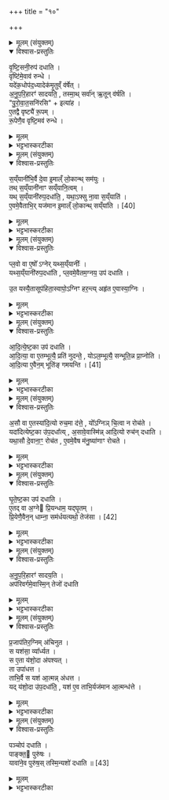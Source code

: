 +++
title = "१०"

+++


<details><summary>मूलम् (संयुक्तम्)</summary>

वृ॒ष्टि॒सनी॒रुप॑ दधाति॒ वृष्टि॑मे॒वाव॑ रुन्द्धे॒ यदे॑क॒धोप॑द॒ध्यादेक॑मृ॒तुव्ँव॑र्षेदनुपरि॒हारꣳ॑ सादयति॒ तस्मा॒थ्सर्वा॑नृ॒तून्व॑र्षति पुरोवात॒सनि॑र॒सीत्या॑है॒तद्वै वृष्ट्यै॑ रू॒पꣳ रू॒पेणै॒व वृष्टि॒मव॑ रुन्द्धे
</details>

<details open><summary>विश्वास-प्रस्तुतिः</summary>

वृ॒ष्टि॒सनी॒रुप॑ दधाति ।  
वृष्टि॑मे॒वाव॑ रुन्धे ।  
यदे॑क॒धोप॑द॒ध्यादेक॑मृ॒तुव्ँ व॑र्षेत् ।  
अ॒नु॒प॒रि॒हारꣳ॑ सादयति॒ , तस्मा॒थ् सर्वा॑न् ऋ॒तून् व॑र्षति ।  
"पु॒रो॒वा॒त॒सनि॑रसि" + इत्या॑ह ।  
ए॒तद्वै वृष्ट्यै॑ रू॒पम् ।  
रू॒पेणै॒व वृष्टि॒मव॑ रुन्धे ।  
</details>

<details><summary>मूलम्</summary>

वृ॒ष्टि॒सनी॒रुप॑ दधाति ।  
वृष्टि॑मे॒वाव॑ रुन्धे ।  
यदे॑क॒धोप॑द॒ध्यादेक॑मृ॒तुव्ँ व॑र्षेत् ।  
अ॒नु॒प॒रि॒हारꣳ॑ सादयति॒ , तस्मा॒थ् सर्वा॑न् ऋ॒तून् व॑र्षति ।  
"पु॒रो॒वा॒त॒सनि॑रसि" + इत्या॑ह ।  
ए॒तद्वै वृष्ट्यै॑ रू॒पम् ।  
रू॒पेणै॒व वृष्टि॒मव॑ रुन्धे ।  
</details>

<details><summary>भट्टभास्करटीका</summary>

1वृष्टिसनीरित्यादि ॥ व्याख्यातम् । इह तु 'पुरोवातसनिः' इत्याद्या वेदितव्याः । एताश्च पञ्च एकैका दिक्षु एकां मध्ये । एतद्वा इति । वृष्टेरेतद्रूपं रूपणं पुरोवातकालिकं लिङ्गं रूपं तद्भावे भावात् ॥
</details>

<details><summary>मूलम् (संयुक्तम्)</summary>

स॒य्ँयानी॑भि॒र्वै दे॒वा इ॒माल्ँ लो॒कान्थ्सम॑यु॒स्तथ्स॒य्ँयानी॑नाꣳ सय्ँयानि॒त्वय्ँयथ्स॒य्ँयानी॑रुप॒दधा॑ति॒ यथा॒फ्सु ना॒वा स॒य्ँयात्ये॒वम् [40]  
ए॒वैताभि॒र्यज॑मान इ॒माल्ँ लो॒कान्थ्सय्ँया॑ति
</details>

<details open><summary>विश्वास-प्रस्तुतिः</summary>

स॒य्ँयानी॑भि॒र्वै दे॒वा इ॒माल्ँ लो॒कान्थ् सम॑युः ।  
तथ् स॒य्ँयानी॑नाꣳ सय्ँयानि॒त्वम् ।   
यथ् स॒य्ँयानी॑रुप॒दधा॑ति॒ , यथा॒ऽफ्सु ना॒वा स॒य्ँयाति॑ ।   
ए॒वमे॒वैताभि॒र् यज॑मान इ॒माल्ँ लो॒कान्थ् सय्ँया॑ति । [40]  
</details>

<details><summary>मूलम्</summary>

स॒य्ँयानी॑भि॒र्वै दे॒वा इ॒माल्ँ लो॒कान्थ् सम॑युः ।  
तथ् स॒य्ँयानी॑नाꣳ सय्ँयानि॒त्वम् ।   
यथ् स॒य्ँयानी॑रुप॒दधा॑ति॒ , यथा॒ऽफ्सु ना॒वा स॒य्ँयाति॑ ।   
ए॒वमे॒वैताभि॒र् यज॑मान इ॒माल्ँ लो॒कान्थ् सय्ँया॑ति । [40]  
</details>

<details><summary>भट्टभास्करटीका</summary>

2संयानीभिर्वा इति ॥ 'अग्नेर्यान्यसि' इत्याद्याः पञ्चस्वपि चितीषूपदधाति । लोकानां संयानहेतुत्वात् संयान्यः । तत्र प्रथममध्यमोत्तमासु चितिषु द्वेद्वे उपदधाति इतरयोरेकैकाम् । संयानित्वमिति । 'त्वेच' इति ह्रस्वत्वम् । यथेति । यथा अप्सु नावा (अनवमनः) संयाति एवमेताभिः संयानीभिः नौस्थानीयाभिरिमान् लोकानुदधिस्थानीयान् सं याति सन्तरति ॥
</details>

<details><summary>मूलम् (संयुक्तम्)</summary>

प्ल॒वो वा ए॒षो᳚ऽग्नेर्यथ्स॒य्ँयानी॒र्यथ्स॒य्ँयानी॑रुप॒दधा॑ति प्ल॒वमे॒वैतम॒ग्नय॒ उप॑ दधात्यु॒त यस्यै॒तासूप॑हिता॒स्वापो॒ऽग्निꣳ हर॒न्त्यहृ॑त ए॒वास्या॒ग्निर्
</details>

<details open><summary>विश्वास-प्रस्तुतिः</summary>

प्ल॒वो वा ए॒षो᳚ ऽग्नेर् यथ्स॒य्ँयानीः᳚ ।  
यथ्स॒य्ँयानी॑रुप॒दधा॑ति , प्ल॒वमे॒वैतम॒ग्नय॒ उप॑ दधाति ।  

उ॒त यस्यै॒तासूप॑हिता॒स्वापो॒ऽग्निꣳ हर॒न्त्य् अहृ॑त ए॒वास्या॒ग्निः ।  
</details>

<details><summary>मूलम्</summary>

प्ल॒वो वा ए॒षो᳚ ऽग्नेर् यथ्स॒य्ँयानीः᳚ ।  
यथ्स॒य्ँयानी॑रुप॒दधा॑ति , प्ल॒वमे॒वैतम॒ग्नय॒ उप॑ दधाति ।  

उ॒त यस्यै॒तासूप॑हिता॒स्वापो॒ऽग्निꣳ हर॒न्त्य् अहृ॑त ए॒वास्या॒ग्निः ।  
</details>

<details><summary>भट्टभास्करटीका</summary>

3प्लवो वा इति ॥ प्लवस्थानीयाः संयान्योग्नेः तस्मादेतासु प्लवस्थानीयासूपहितासु यस्यामग्निमापो हरन्ति अहृत एवासौ यद्यपि हरन्ति अहृत एवेति प्रतिपादयितुमुत शब्दः । न हि प्लवेन प्लवमानोद्भिः हृतो भवति ॥
</details>

<details><summary>मूलम् (संयुक्तम्)</summary>

आ॑दित्येष्ट॒का उप॑ दधात्यादि॒त्या वा ए॒तम्भूत्यै॒ प्रति॑ नुदन्ते॒ योऽल॒म्भूत्यै॒ सन्भूति॒न्न प्रा॒प्नोत्या॑दि॒त्याः [41]  
ए॒वैन॒म्भूति॑ङ्गमयन्त्य्...
</details>

<details open><summary>विश्वास-प्रस्तुतिः</summary>

आ॒दि॒त्ये॒ष्ट॒का उप॑ दधाति ।  
आ॒दि॒त्या॒ वा ए॒तम्भूत्यै॒ प्रति॑ नुदन्ते॒ , योऽल॒म्भूत्यै॒ सन्भूति॒न्न प्रा॒प्नोति ।  
आ॒दि॒त्या ए॒वैन॒म् भूति॑ङ् गमयन्ति ।  [41]
</details>

<details><summary>मूलम्</summary>

आ॒दि॒त्ये॒ष्ट॒का उप॑ दधाति ।  
आ॒दि॒त्या॒ वा ए॒तम्भूत्यै॒ प्रति॑ नुदन्ते॒ , योऽल॒म्भूत्यै॒ सन्भूति॒न्न प्रा॒प्नोति ।  
आ॒दि॒त्या ए॒वैन॒म् भूति॑ङ् गमयन्ति ।  [41]
</details>

<details><summary>भट्टभास्करटीका</summary>

4आदित्येष्टका इति ॥ 'सलिलाय त्वा' इत्याद्या अष्टौ द्वेद्वे दिक्षु मध्ये । आदित्या वा इत्यादि । गतम् ॥
</details>

<details><summary>मूलम् (संयुक्तम्)</summary>

अ॒सौ वा ए॒तस्या॑दि॒त्यो रुच॒मा द॑त्ते॒ यो᳚ऽग्निञ्चि॒त्वा न रोच॑ते॒ यदा॑दित्येष्ट॒का उ॑प॒दधा᳚त्य॒सावे॒वास्मि॑न्नादि॒त्यो रुच॑न्दधाति॒ यथा॒सौ दे॒वाना॒ꣳ॒ रोच॑त ए॒वमे॒वैष म॑नु॒ष्या॑णाꣳ रोचते
</details>

<details open><summary>विश्वास-प्रस्तुतिः</summary>

अ॒सौ वा ए॒तस्या॑दि॒त्यो रुच॒मा द॑त्ते॒ , यो᳚ऽग्निञ् चि॒त्वा न रोच॑ते ।  
यदा॑दित्येष्ट॒का उ॑प॒दधा᳚त्य् , अ॒सावे॒वास्मि॑न्न् आदि॒त्यो रुच॑न् दधाति ।  
यथा॒सौ दे॒वाना॒ꣳ॒ रोच॑त , ए॒वमे॒वैष म॑नु॒ष्या॑णाꣳ रोचते ।  
</details>

<details><summary>मूलम्</summary>

अ॒सौ वा ए॒तस्या॑दि॒त्यो रुच॒मा द॑त्ते॒ , यो᳚ऽग्निञ् चि॒त्वा न रोच॑ते ।  
यदा॑दित्येष्ट॒का उ॑प॒दधा᳚त्य् , अ॒सावे॒वास्मि॑न्न् आदि॒त्यो रुच॑न् दधाति ।  
यथा॒सौ दे॒वाना॒ꣳ॒ रोच॑त , ए॒वमे॒वैष म॑नु॒ष्या॑णाꣳ रोचते ।  
</details>

<details><summary>भट्टभास्करटीका</summary>

5असौ वा इति ॥ चित्वाप्यग्निं यो दीप्तिमान्न भवति स आदित्येष्टकोपधानेन दीप्तिमान् भवति ॥
</details>

<details><summary>मूलम् (संयुक्तम्)</summary>

घृतेष्ट॒का उप॑ दधात्ये॒तद्वा अ॒ग्ने प्रि॒यन्धाम॒ यद्घृ॒तम्प्रि॒येणै॒वैन॒न्धाम्ना॒ सम॑र्धयति [42]  
अथो॒ तेज॑सा
</details>

<details open><summary>विश्वास-प्रस्तुतिः</summary>

घृ॒ते॒ष्ट॒का उप॑ दधाति ।  
ए॒तद् वा अ॒ग्ने प्रि॒यन्धाम॒ यद्घृ॒तम् ।  
प्रि॒येणै॒वैन॒न् धाम्ना॒ सम॑र्धयत्यथो॒ तेज॑सा । [42]  
</details>

<details><summary>मूलम्</summary>

घृ॒ते॒ष्ट॒का उप॑ दधाति ।  
ए॒तद् वा अ॒ग्ने प्रि॒यन्धाम॒ यद्घृ॒तम् ।  
प्रि॒येणै॒वैन॒न् धाम्ना॒ सम॑र्धयत्यथो॒ तेज॑सा । [42]  
</details>

<details><summary>भट्टभास्करटीका</summary>

6घृतेष्टका इति ॥ ऋचेत्याद्याः पच एकैका दिक्षु एकाम्मध्ये । एतद्वा इत्यादि । प्रियं धाम स्थानं गुणभूतमस्य घृतेष्टका, प्रधानस्य तु घृतम् । अथो अपि च तेजसा समर्धयति ॥
</details>

<details><summary>मूलम् (संयुक्तम्)</summary>

अनुपरि॒हारꣳ॑ सादय॒त्यप॑रिवर्गमे॒वास्मि॒न्तेजो॑ दधाति
</details>

<details open><summary>विश्वास-प्रस्तुतिः</summary>

अ॒नु॒प॒रि॒हारꣳ॑ सादय॒ति ।  
अप॑रिवर्गमे॒वास्मि॒न् तेजो॑ दधाति
</details>

<details><summary>मूलम्</summary>

अ॒नु॒प॒रि॒हारꣳ॑ सादय॒ति ।  
अप॑रिवर्गमे॒वास्मि॒न् तेजो॑ दधाति
</details>

<details><summary>भट्टभास्करटीका</summary>

7अनु परिहारमिति ॥ अनुक्रमेण परितो हृत्वा सादनेन अपरिवर्गं न किचिदपि परिहार्यं[य] सर्वा रुचिं दीप्तिं अस्मिन् यजमाने दधाति । घृतेश्छान्दसो घमु । घृ क्षरणदीप्त्योः । घरणहेतवो घृतेष्टकाः ॥
</details>

<details><summary>मूलम् (संयुक्तम्)</summary>

प्र॒जाप॑तिर॒ग्निम॑चिनुत॒ स यश॑सा॒ व्या᳚र्ध्यत॒ स ए॒ता य॑शो॒दा अ॑पश्य॒त्ता उपा॑धत्त॒ ताभि॒र्वै स यश॑ आ॒त्मन्न॑धत्त॒ यद्य॑शो॒दा उ॑प॒दधा॑ति॒ यश॑ ए॒व ताभि॒र्यज॑मान आ॒त्मन्ध॑त्ते॒
</details>

<details open><summary>विश्वास-प्रस्तुतिः</summary>

प्र॒जाप॑तिर॒ग्निम् अ॑चिनुत ।  
स यश॑सा॒ व्या᳚र्ध्यत ।  
स ए॒ता य॑शो॒दा अ॑पश्यत् ।  
ता उपा॑धत्त ।  
ताभि॒र्वै स यश॑ आ॒त्मन्न् अ॑धत्त ।  
यद् य॑शो॒दा उ॑प॒दधा॑ति॒ , यश॑ ए॒व ताभि॒र्यज॑मान आ॒त्मन्ध॑त्ते ।  
</details>

<details><summary>मूलम्</summary>

प्र॒जाप॑तिर॒ग्निम् अ॑चिनुत ।  
स यश॑सा॒ व्या᳚र्ध्यत ।  
स ए॒ता य॑शो॒दा अ॑पश्यत् ।  
ता उपा॑धत्त ।  
ताभि॒र्वै स यश॑ आ॒त्मन्न् अ॑धत्त ।  
यद् य॑शो॒दा उ॑प॒दधा॑ति॒ , यश॑ ए॒व ताभि॒र्यज॑मान आ॒त्मन्ध॑त्ते ।  
</details>

<details><summary>भट्टभास्करटीका</summary>

8प्रजापतिरित्यादि यशोदानां विधिः । ताभिर्वा इति ॥ यशो ददते यजमानाय एताः ॥
</details>

<details><summary>मूलम् (संयुक्तम्)</summary>

पञ्चोप॑ दधाति॒ पाङ्क्त॒ पुरु॑षो॒ यावा॑ने॒व पुरु॑ष॒स्तस्मि॒न्यशो॑ दधाति ॥ [43]  
</details>

<details open><summary>विश्वास-प्रस्तुतिः</summary>

पञ्चोप॑ दधाति ।  
पाङ्क्त॒ पुरु॑षः ।  
यावा॑ने॒व पुरु॑ष॒स् तस्मि॒न्यशो॑ दधाति ॥ [43]  
</details>

<details><summary>मूलम्</summary>

पञ्चोप॑ दधाति ।  
पाङ्क्त॒ पुरु॑षः ।  
यावा॑ने॒व पुरु॑ष॒स् तस्मि॒न्यशो॑ दधाति ॥ [43]  
</details>

<details><summary>भट्टभास्करटीका</summary>

9एताश्च पञ्च एकैका दिक्षु एकाम्मध्ये । पाङ्क्त इति । उत्सादित्वादञ् । यावानिति । यावत्किंचित्पुरुषकृत्यं तत् सर्वं यशस्विनो भवति यशोदानामुपधातुः ॥

इति पचमे तृतीये दशमोनुवाकः ॥  
</details>
